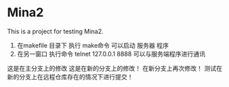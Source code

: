 # Mina2
This is a project for testing Mina2.

1. 在makefile 目录下 执行  make命令 可以启动 服务器 程序
2. 在另一窗口  执行命令 telnet 127.0.0.1 8888 可以与服务端程序进行通讯

这是在主分支上的修改
这是在新的分支上的修改！
在新分支上再次修改！
测试在新的分支上在远程仓库存在的情况下进行提交！
